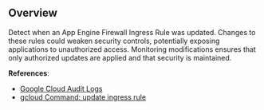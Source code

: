 ## Overview

Detect when an App Engine Firewall Ingress Rule was updated. Changes to these rules could weaken security controls, potentially exposing applications to unauthorized access. Monitoring modifications ensures that only authorized updates are applied and that security is maintained.

**References**:
- [Google Cloud Audit Logs](https://cloud.google.com/logging/docs/audit)
- [gcloud Command: update ingress rule](https://cloud.google.com/sdk/gcloud/reference/app/firewall-rules/update)